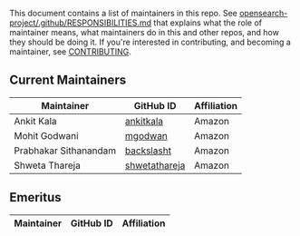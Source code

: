 This document contains a list of maintainers in this repo. See [opensearch-project/.github/RESPONSIBILITIES.md](https://github.com/opensearch-project/.github/blob/main/RESPONSIBILITIES.md#maintainer-responsibilities) that explains what the role of maintainer means, what maintainers do in this and other repos, and how they should be doing it. If you're interested in contributing, and becoming a maintainer, see [CONTRIBUTING](CONTRIBUTING.md).

## Current Maintainers

| Maintainer     | GitHub ID                                         | Affiliation |
|----------------|---------------------------------------------------|-------------|
| Ankit Kala     | [ankitkala](https://github.com/ankitkala)         | Amazon      |
| Mohit Godwani  | [mgodwan](https://github.com/mgodwan)             | Amazon      |
| Prabhakar Sithanandam      | [backslasht](https://github.com/backslasht)       | Amazon      |
| Shweta Thareja | [shwetathareja](https://github.com/shwetathareja) | Amazon      |

## Emeritus

| Maintainer  | GitHub ID                                  | Affiliation |
|-------------| ------------------------------------------ | ----------- |
